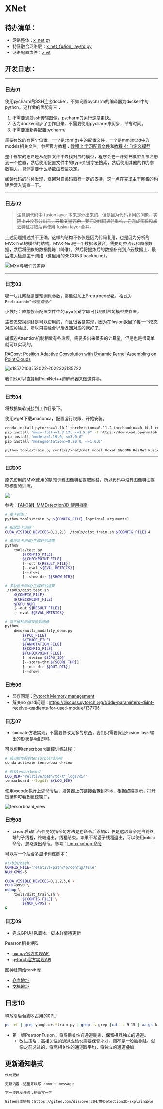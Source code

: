 # XNet

## 待办清单：

- 网络整体：[x_net.py](mmdet3d/models/detectors/x_net.py)
- 特征融合网络层：[x_net_fusion_layers.py](mmdet3d/models/fusion_layers/x_net_fusion_layers.py)
- 网络配置文件：[xnet](configs/xnet)

## 开发日志：

---
### 日志01

使用pycharm的SSH连接docker，不如设置pycharm的编译器为docker中的python。这样做的优势有三：

1. 不需要通过ssh传输图像，pycharm的运行速度更快。
2. 因为docker同步了工作目录，不需要使用pycharm来同步，节省时间。
3. 不需要重新弄配置pycharm。

需要修改的有两个位置，一个是configs中的配置文件，一个是mmdet3d中的models相关文件。参照官方教程：[教程 1: 学习配置文件](https://mmdetection3d.readthedocs.io/zh_CN/latest/tutorials/config.html)和[教程 4: 自定义模型](https://mmdetection3d.readthedocs.io/zh_CN/latest/tutorials/customize_models.html)

整个框架的思路是从配置文件中去找对应的模型，程序会在一开始把模型全部注册到一个位置，然后使用配置文件中的type关键字去搜索，然后使用其他的作为参数输入，具体需要什么参数由模型决定。

阅读代码的时候发现，框架对自编码器有一定的支持，这一点在完成主干网络的构建后深入调查一下。

---
### 日志02

> ~~注意到代码中 fusion layer 本来是分出来的，但是因为代码复用的问题，实际上并没有分出来，导致变量冗余。我们对代码进行重构，在完成图像和点云特征提取后再使用 fusion layer 合并。~~

上述问题描述并不正确，这样的结构不仅仅是因为代码复用，也是因为分析的MVX-Net的模型的结构。MVX-Net是一个数据级融合，需要对齐点云和图像数据，然后将图像的数据提炼（降维），然后将提炼后的数据补充到点云数据上，最后进入检测主干网络（这里用的SECOND backbone）。

![MXV与我们的差异](https://image.discover304.top/blog-img/s16510403242022-202232416516.png)

---
### 日志03

哪一块儿网络需要预训练参数，哪里就加上Pretrained参数，格式为`Pretrained="<模型路径>"`

小技巧：直接搜索配置文件中的tpye关键字即可找到对应的模型类位置。

主模态交换网络是可以使用的，而且很容易实现，因为在fusion返回了每一个模态对应的输出，所以只要融合以后返回对应的就好了。

辅模态Attention机制稍微有些麻烦，需要多出来很多的计算量，但是也是很简单就可以实现的。

[PAConv: Position Adaptive Convolution with Dynamic Kernel Assembling on Point Clouds](https://arxiv.org/pdf/2103.14635.pdf)

![s18572103252022-2022325185722](https://image.discover304.top/blog-img/s18572103252022-2022325185722.png)

我们也可以直接用PointNet++的解码器来做这件事。

---
### 日志04

将数据集软链接到工作目录下。

使用wget下载anaconda，配置运行权限，开始安装。

```bash
conda install pytorch==1.10.1 torchvision==0.11.2 torchaudio==0.10.1 cudatoolkit=11.3 -c pytorch -c conda-forge
pip install "mmcv-full>=1.3.17, <=1.5.0" -f https://download.openmmlab.com/mmcv/dist/cu113/torch1.10.1/index.html
pip install "mmdet>=2.19.0, <=3.0.0"
pip install "mmsegmentation>=0.20.0, <=1.0.0" 

python tools/train.py configs/xnet/xnet_model_Voxel_SECOND_ResNet_Fusion_kitti-3d-car.py
```

---
### 日志05

原先使用的MVX使用的是预训练图像特征提取网络，所以代码中没有图像特征提取模型的训练。

![](https://image.discover304.top/blog-img/s11251303302022-2022330112513.png)

参考：[【AI框架】MMDetection3D 使用指南](https://blog.csdn.net/Discover304/article/details/123658140)

```bash
# 单卡训练：
python tools/train.py ${CONFIG_FILE} [optional arguments]

# 指定显卡训练：
CUDA_VISIBLE_DEVICES=0,1,2,3 ./tools/dist_train.sh ${CONFIG_FILE} 4
```

```bash
# 单块显卡测试/生成评估结果
python 
    tools/test.py 
        ${CONFIG_FILE} 
        ${CHECKPOINT_FILE} 
        [--out ${RESULT_FILE}] 
        [--eval ${EVAL_METRICS}] 
        [--show]
        [--show-dir ${SHOW_DIR}] 

# 多块显卡测试/生成评估结果
./tools/dist_test.sh 
    ${CONFIG_FILE} 
    ${CHECKPOINT_FILE} 
    ${GPU_NUM} 
    [--out ${RESULT_FILE}] 
    [--eval ${EVAL_METRICS}]

# 将三维检测框投影到图像
python 
    demo/multi_modality_demo.py 
        ${PCD_FILE} 
        ${IMAGE_FILE} 
        ${ANNOTATION_FILE} 
        ${CONFIG_FILE} 
        ${CHECKPOINT_FILE} 
        [--device ${GPU_ID}] 
        [--score-thr ${SCORE_THR}] 
        [--out-dir ${OUT_DIR}] 
        [--show]
```

### 日志06

- 显存问题：[Pytorch Memory management](https://pytorch.org/docs/stable/notes/cuda.html#memory-management)
- 解决no grad问题：https://discuss.pytorch.org/t/ddp-parameters-didnt-receive-gradients-for-used-module/137796

### 日志07

- concate方法实现，不需要修改太多的东西，我们只需要保证Fusion layer输出的形状是4维即可。

可以使用tensorboard监控训练过程：

```bash
# 启动制作好的tensorboard环境
conda activate tensorboard-view

# 启动tensorboard
LOG_DIR="relative/path/to/tf_logs/dir"
tensorboard --logdir ${LOG_DIR}
```

使用vscode执行上述命令后，服务器上的链接会转到本地，根据终端提示，打开链接即可看到监控窗口。

![tensorboard_view](https://image.discover304.top/tensorboard_view.jpg?imageView2/2/h/600)


### 日志08

- Linux 启动后台任务的指令的方法是在命令后添加`&`，但是这段命令是当前终端的子线程，终端退出，线程结束。如果不希望子线程退出，可以使用`nohup`命令，忽略退出命令。参考：[Linux nohup 命令](https://www.runoob.com/linux/linux-comm-nohup.html)

可以写一个后台多显卡训练脚本：

```bash
#!/bin/bash
CONFIG_FILE="relative/path/to/config/file"
NUM_GPUS=5

CUDA_VISIBLE_DEVICES=0,1,2,5,6 \
PORT=8990 \
nohup \
    tools/dist_train.sh \
        ${CONFIG_FILE} \
        ${NUM_GPUS} \
&
```

### 日志09

- 完成GPU排队脚本：脚本详情待更新

Pearson相关矩阵
- [numpy官方实现API](https://numpy.org/doc/stable/reference/generated/numpy.corrcoef.html)
- [pytorch官方实现API](https://pytorch.org/docs/stable/generated/torch.corrcoef.html)

图神经网络torch库
- [仓库地址](https://github.com/pyg-team/pytorch_geometric#quick-tour-for-new-users)
- [文档地址](https://pytorch-geometric.readthedocs.io/en/latest/)

## 日志10

释放引后台脚本占用的GPU
```bash
ps -ef | grep yanghao+.*train.py | grep -v grep |cut -c 9-15 | xargs kill
```

- 第一版PearsonFusion：将高相关性的通道剔除，保留相互独立的通道。
  - 改进策略：高相关性的通道应该也需要保留才对，而不是一股脑剔除。就像之前说过的，将高相关性的通道取平均，将独立的通道叠加

## 更新通知格式

```txt
代码更新

更新内容：这里可以写 commit message

下一步开发任务：稍微写一下

Gitee仓库链接：https://gitee.com/discover304/MMDetection3D-Explainable 
```